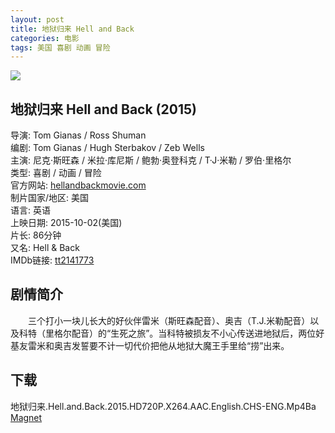 ```yaml
---
layout: post
title: 地狱归来 Hell and Back
categories: 电影
tags: 美国 喜剧 动画 冒险
---
```


[![](http://i13.tietuku.cn/25a8c6a106296d15t.jpg)](http://i13.tietuku.cn/25a8c6a106296d15.jpg)

## 地狱归来 Hell and Back (2015)
导演: Tom Gianas / Ross Shuman  
编剧: Tom Gianas / Hugh Sterbakov / Zeb Wells  
主演: 尼克·斯旺森 / 米拉·库尼斯 / 鲍勃·奥登科克 / T·J·米勒 / 罗伯·里格尔  
类型: 喜剧 / 动画 / 冒险  
官方网站: [hellandbackmovie.com](http://hellandbackmovie.com/)  
制片国家/地区: 美国  
语言: 英语  
上映日期: 2015-10-02(美国)  
片长: 86分钟  
又名: Hell & Back  
IMDb链接: [tt2141773](http://www.imdb.com/title/tt2141773)

## 剧情简介
　　三个打小一块儿长大的好伙伴雷米（斯旺森配音）、奥吉（T.J.米勒配音）以及科特（里格尔配音）的“生死之旅”。当科特被损友不小心传送进地狱后，两位好基友雷米和奥吉发誓要不计一切代价把他从地狱大魔王手里给“捞”出来。

## 下载
地狱归来.Hell.and.Back.2015.HD720P.X264.AAC.English.CHS-ENG.Mp4Ba  
[Magnet](magnet:?xt=urn:btih:102f488f16c40e3adcad650144a990c25c7c98b7&tr=http://bt.mp4ba.com:2710/announce)
